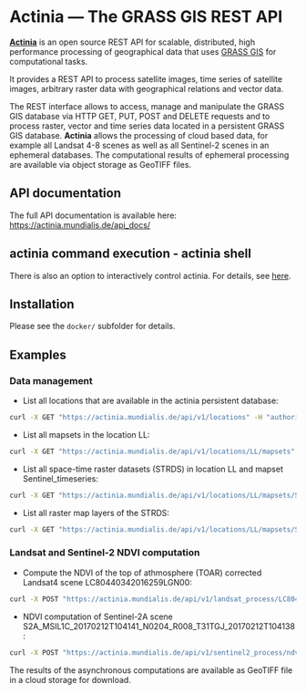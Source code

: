 # Actinia — The GRASS GIS REST API

**[Actinia](https://actinia.mundialis.de/)** is an open source REST API for scalable, distributed, high performance
processing of geographical data that uses [GRASS GIS](https://grass.osgeo.org/) for computational tasks.

It provides a REST API to process satellite images, time series of satellite images,
arbitrary raster data with geographical relations and vector data.

The REST interface allows to access, manage and manipulate the GRASS GIS
database via HTTP GET, PUT, POST and DELETE requests and to process raster, vector and
time series data located in a persistent GRASS GIS database.
**Actinia** allows the processing of cloud based data, for example all Landsat 4-8 scenes as well as all
Sentinel-2 scenes in an ephemeral databases. The computational results of ephemeral processing
are available via object storage as GeoTIFF files.

## API documentation

The full API documentation is available here: https://actinia.mundialis.de/api_docs/

## actinia command execution - actinia shell

There is also an option to interactively control actinia. For details,
see [here](https://github.com/mundialis/actinia_core/tree/master/scripts).

## Installation

Please see the `docker/` subfolder for details.


## Examples

### Data management

* List all locations that are available in the actinia persistent database:

```bash
curl -X GET "https://actinia.mundialis.de/api/v1/locations" -H "authorization: Basic …"
```

* List all mapsets in the location LL:

```bash
curl -X GET "https://actinia.mundialis.de/api/v1/locations/LL/mapsets" -H "authorization: Basic …"
```

* List all space-time raster datasets (STRDS) in location LL and mapset Sentinel_timeseries:

```bash
curl -X GET "https://actinia.mundialis.de/api/v1/locations/LL/mapsets/Sentinel_timeseries/strds" -H "authorization: Basic …"
```

* List all raster map layers of the STRDS:

```bash
curl -X GET "https://actinia.mundialis.de/api/v1/locations/LL/mapsets/Sentinel_timeseries/strds/S2A_B04/raster_layers" -H "authorization: Basic …"
```

### Landsat and Sentinel-2 NDVI computation

* Compute the NDVI of the top of athmosphere (TOAR) corrected Landsat4 scene LC80440342016259LGN00:

```bash
curl -X POST "https://actinia.mundialis.de/api/v1/landsat_process/LC80440342016259LGN00/TOAR/NDVI" -H "authorization: Basic …"
```

* NDVI computation of Sentinel-2A scene S2A_MSIL1C_20170212T104141_N0204_R008_T31TGJ_20170212T104138:

```bash
curl -X POST "https://actinia.mundialis.de/api/v1/sentinel2_process/ndvi/S2A_MSIL1C_20170212T104141_N0204_R008_T31TGJ_20170212T104138" -H "authorization: Basic …"
```

The results of the asynchronous computations are available as GeoTIFF file in a cloud storage for download.

